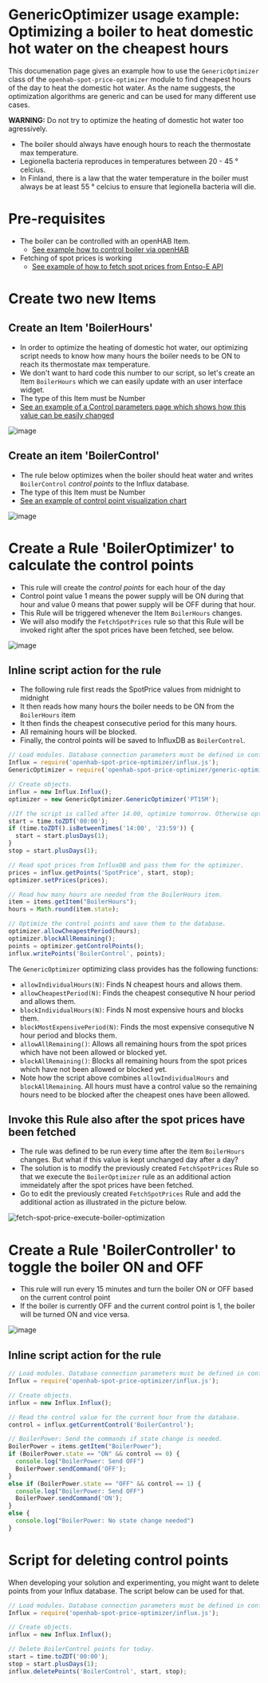 # GenericOptimizer usage example: Optimizing a boiler to heat domestic hot water on the cheapest hours
This documenation page gives an example how to use the `GenericOptimizer` class of the `openhab-spot-price-optimizer` module to find cheapest hours of the day to heat the domestic hot water. As the name suggests, the optimization algorithms are generic and can be used for many different use cases. 

**WARNING:** Do not try to optimize the heating of domestic hot water too agressively.
- The boiler should always have enough hours to reach the thermostate max temperature.
- Legionella bacteria reproduces in temperatures between 20 - 45 ° celcius.
- In Finland, there is a law that the water temperature in the boiler must always be at least 55 ° celcius to ensure that legionella bacteria will die.

# Pre-requisites
- The boiler can be controlled with an openHAB Item.
  - [See example how to control boiler via openHAB](./Boiler-example.md)
- Fetching of spot prices is working
  - [See example of how to fetch spot prices from Entso-E API](./Entso-E-example.md)
 
# Create two new Items

## Create an Item 'BoilerHours'
- In order to optimize the heating of domestic hot water, our optimizing script needs to know how many hours the boiler needs to be ON to reach its thermostate max temperature.
- We don't want to hard code this number to our script, so let's create an Item `BoilerHours` which we can easily update with an user interface widget.
- The type of this Item must be Number
- [See an example of a Control parameters page which shows how this value can be easily changed](https://github.com/masipila/openhab-spot-price-optimizer/blob/main/doc/UI-control-parameters.md)

![image](https://github.com/masipila/openhab-spot-price-optimizer/assets/20110757/fc0e1cdc-dc44-4dc5-a0b4-55c07342fd65)

## Create an item 'BoilerControl'
- The rule below optimizes when the boiler should heat water and writes `BoilerControl` _control points_ to the Influx database.
- The type of this Item must be Number
- [See an example of control point visualization chart](./Control-point-visualization.md)

![image](https://github.com/masipila/openhab-spot-price-optimizer/assets/20110757/7cecdf15-0978-456e-bf7d-d274fc271f30)

# Create a Rule 'BoilerOptimizer' to calculate the control points
- This rule will create the _control points_ for each hour of the day
- Control point value 1 means the power supply will be ON during that hour and value 0 means that power supply will be OFF during that hour.
- This Rule will be triggered whenever the Item `BoilerHours` changes.
- We will also modify the `FetchSpotPrices` rule so that this Rule will be invoked right after the spot prices have been fetched, see below.

![image](https://github.com/masipila/openhab-spot-price-optimizer/assets/20110757/54faa316-2981-4112-b7bf-9f1a3a91e4d5)

## Inline script action for the rule
- The following rule first reads the SpotPrice values from midnight to midnight
- It then reads how many hours the boiler needs to be ON from the `BoilerHours` item
- It then finds the cheapest consecutive period for this many hours.
- All remaining hours will be blocked.
- Finally, the control points will be saved to InfluxDB as `BoilerControl`.

```Javascript
// Load modules. Database connection parameters must be defined in config.js.
Influx = require('openhab-spot-price-optimizer/influx.js');
GenericOptimizer = require('openhab-spot-price-optimizer/generic-optimizer.js');

// Create objects.
influx = new Influx.Influx();
optimizer = new GenericOptimizer.GenericOptimizer('PT15M');

//If the script is called after 14.00, optimize tomorrow. Otherwise optimize today.
start = time.toZDT('00:00');
if (time.toZDT().isBetweenTimes('14:00', '23:59')) {
  start = start.plusDays(1);    
}
stop = start.plusDays(1);

// Read spot prices from InfluxDB and pass them for the optimizer.
prices = influx.getPoints('SpotPrice', start, stop);
optimizer.setPrices(prices);

// Read how many hours are needed from the BoilerHours item.
item = items.getItem("BoilerHours");
hours = Math.round(item.state);

// Optimize the control points and save them to the database.
optimizer.allowCheapestPeriod(hours);
optimizer.blockAllRemaining();
points = optimizer.getControlPoints();
influx.writePoints('BoilerControl', points);
```

The `GenericOptimizer` optimizing class provides has the following functions:
- `allowIndividualHours(N)`: Finds N cheapest hours and allows them.
- `allowCheapestPeriod(N)`: Finds the cheapest consequtive N hour period and allows them.
- `blockIndividualHours(N)`: Finds N most expensive hours and blocks them.
- `blockMostExpensivePeriod(N)`: Finds the most expensive consequtive N hour period and blocks them.
- `allowAllRemaining()`: Allows all remaining hours from the spot prices which have not been allowed or blocked yet.
- `blockAllRemaining()`: Blocks all remaining hours from the spot prices which have not been allowed or blocked yet.
- Note how the script above combines `allowIndividualHours` and `blockAllRemaining`. All hours must have a control value so the remaining hours need to be blocked after the cheapest ones have been allowed.

## Invoke this Rule also after the spot prices have been fetched
- The rule was defined to be run every time after the item `BoilerHours` changes. But what if this value is kept unchanged day after a day?
- The solution is to modify the previously created `FetchSpotPrices` Rule so that we execute the `BoilerOptimizer` rule as an additional action immeidately after the spot prices have been fetched.
- Go to edit the previously created `FetchSpotPrices` Rule and add the additional action as illustrated in the picture below.

![fetch-spot-price-execute-boiler-optimization](https://github.com/masipila/openhab-spot-price-optimizer/assets/20110757/3a296b16-2b64-40f6-9d49-edc1db59be41)

# Create a Rule 'BoilerController' to toggle the boiler ON and OFF
- This rule will run every 15 minutes and turn the boiler ON or OFF based on the current control point
- If the boiler is currently OFF and the current control point is 1, the boiler will be turned ON and vice versa.

![image](https://github.com/masipila/openhab-spot-price-optimizer/assets/20110757/662c6716-6189-451c-971e-2fa081a87136)

## Inline script action for the rule
```Javascript
// Load modules. Database connection parameters must be defined in config.js.
Influx = require('openhab-spot-price-optimizer/influx.js');

// Create objects.
influx = new Influx.Influx();

// Read the control value for the current hour from the database.
control = influx.getCurrentControl('BoilerControl');

// BoilerPower: Send the commands if state change is needed.
BoilerPower = items.getItem("BoilerPower");
if (BoilerPower.state == "ON" && control == 0) {
  console.log("BoilerPower: Send OFF")
  BoilerPower.sendCommand('OFF');
}
else if (BoilerPower.state == "OFF" && control == 1) {
  console.log("BoilerPower: Send OFF")
  BoilerPower.sendCommand('ON');
}
else {
  console.log("BoilerPower: No state change needed")  
}
```

# Script for deleting control points
When developing your solution and experimenting, you might want to delete points from your Influx database. The script below can be used for that.

```Javascript
// Load modules. Database connection parameters must be defined in config.js.
Influx = require('openhab-spot-price-optimizer/influx.js');

// Create objects.
influx = new Influx.Influx();

// Delete BoilerControl points for today.
start = time.toZDT('00:00');
stop = start.plusDays(1);
influx.deletePoints('BoilerControl', start, stop);
```
